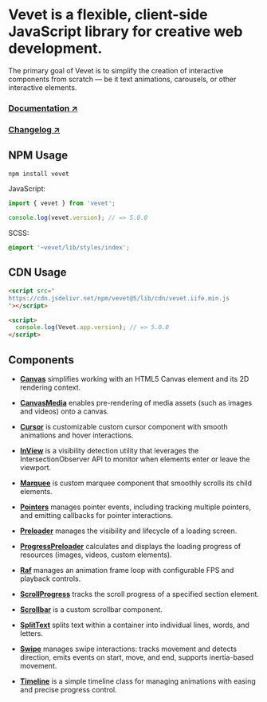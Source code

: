 # Vevet is a flexible, client-side JavaScript library for creative web development.

The primary goal of Vevet is to simplify the creation of interactive components from scratch — be it text animations, carousels, or other interactive elements.

### [Documentation ↗](https://antonbobrov.github.io/vevet/)
### [Changelog ↗](https://github.com/antonbobrov/vevet/blob/master//CHANGELOG.md)

## NPM Usage

```bash
npm install vevet
```

JavaScript:

```ts
import { vevet } from 'vevet';

console.log(vevet.version); // => 5.0.0
```

SCSS:

```scss
@import '~vevet/lib/styles/index';
```

## CDN Usage

```html
<script src="
https://cdn.jsdelivr.net/npm/vevet@5/lib/cdn/vevet.iife.min.js
"></script>

<script>
  console.log(Vevet.app.version); // => 5.0.0
</script>
```

## Components

- **[Canvas](https://antonbobrov.github.io/vevet/docs/components/Canvas/)** simplifies working with an HTML5 Canvas element and its 2D rendering context.

- **[CanvasMedia](https://antonbobrov.github.io/vevet/docs/components/CanvasMedia/)** enables pre-rendering of media assets (such as images and videos) onto a canvas.

- **[Cursor](https://antonbobrov.github.io/vevet/docs/components/Cursor/)** is customizable custom cursor component with smooth animations and hover interactions.

- **[InView](https://antonbobrov.github.io/vevet/docs/components/InView/)** is a visibility detection utility that leverages the IntersectionObserver API to monitor when elements enter or leave the viewport.

- **[Marquee](https://antonbobrov.github.io/vevet/docs/components/Marquee/)** is custom marquee component that smoothly scrolls its child elements.

- **[Pointers](https://antonbobrov.github.io/vevet/docs/components/Pointers/)** manages pointer events, including tracking multiple pointers, and emitting callbacks for pointer interactions.

- **[Preloader](https://antonbobrov.github.io/vevet/docs/components/Preloader/)** manages the visibility and lifecycle of a loading screen.

- **[ProgressPreloader](https://antonbobrov.github.io/vevet/docs/components/ProgressPreloader/)** calculates and displays the loading progress of resources (images, videos, custom elements).

- **[Raf](https://antonbobrov.github.io/vevet/docs/components/Raf/)** manages an animation frame loop with configurable FPS and playback controls.

- **[ScrollProgress](https://antonbobrov.github.io/vevet/docs/components/ScrollProgress/)** tracks the scroll progress of a specified section element.

- **[Scrollbar](https://antonbobrov.github.io/vevet/docs/components/Scrollbar/)** is a custom scrollbar component.

- **[SplitText](https://antonbobrov.github.io/vevet/docs/components/SplitText/)** splits text within a container into individual lines, words, and letters.

- **[Swipe](https://antonbobrov.github.io/vevet/docs/components/Swipe/)** manages swipe interactions: tracks movement and detects direction, emits events on start, move, and end, supports inertia-based movement.

- **[Timeline](https://antonbobrov.github.io/vevet/docs/components/Timeline/)** is a simple timeline class for managing animations with easing and precise progress control.
